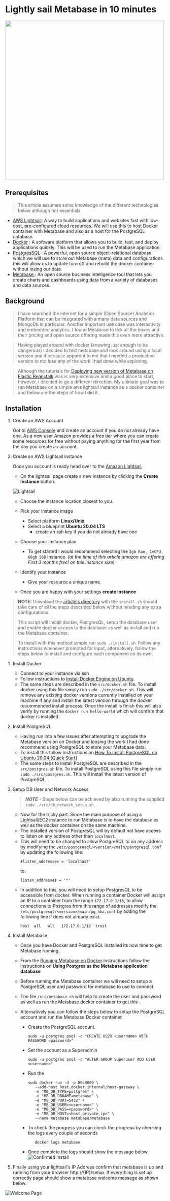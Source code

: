 # Lightly sail Metabase in 10 minutes

[<img src="./img/article_logo.png" width="500"/>](image.png)
## Prerequisites 
> This article assumes some knowledge of the different technologies below although not essentials. 
- <a href="https://aws.amazon.com/lightsail" target="_blank">AWS Lightsail</a>: A way to build applications and websites fast with low-cost, pre-configured cloud resources. We will use this to host Docker container with Metabase and also as a host for the PostgreSQL database.
- <a href="" target="_blank">Docker</a> : A software platform that allows you to build, test, and deploy applications quickly. This will be used to run the Metabase application.
- <a href="" target="_blank">PostgresSQL</a> : A powerful, open source object-relational database which we will use to store out Metabase (meta) data and configurations. this will allow us to update turn off and rebuild the docker container without losing our data.
- <a href="" target="_blank">Metabase </a> : An open source business intelligence tool that lets you create charts and dashboards using data from a variety of databases and data sources.


## Background 
> I have searched the internet for a simple (Open Source) Analytics Platform that can be integrated with a many data sources and MongoDb in particular. Another important use case was interactivity and embedded analytics. I found Metabase to tick all the boxes and their pricing and open source offering made this even more attractive. 

> Having played around with docker (knowing just enough to be dangerous) I decided to test metabase and look around using a local version and it because apparent to me that l needed a production version to not lose any of the work i had done while exploring. 

> Although the tutorials for [Deploying new version of Metabase on Elastic Beanstalk](https://www.metabase.com/docs/latest/operations-guide/running-metabase-on-elastic-beanstalk.html) was is very extensive and a good place to start, however, i decided to go a different direction. My ultimate goal was to run Metabase on a simple aws lightsail instance as a docker container and below are the steps of how l did it. 

## Installation
1. Create an AWS Account
   
   Got to [AWS Console](aws.amazon.com) and create an account if you do not already have one. As a new user Amazon provides a free tier where you can create some resources for free without paying anything for the first year from the day you create an account. 

2. Create an AWS Lightsail instance
   
    Once you account is ready head over to the [Amazon Lightsail](https://lightsail.aws.amazon.com/). 

    - On the lightsail page create a new instance by clicking the **Create Instance** button. 
 
    ![Lightsail](./img/lightsail.png)

    - Choose the instance location closest to you.
    - Pick your instance image 
      - Select platform **Linux/Unix**
      - Select a blueprint **Ubuntu 20.04 LTS**
        - create an ssh key if you do not already have one
    - Choose your instance plan
      - To get started l would recommend selecting the `2gb Ram, 1vCPU, 60gb SSD` instance. *(at the time of this article amazon are offering First 3 months free! on this instance size)* 
    - Identify your instance
      - Give your resource a unique name. 
  
    - Once you are happy with your settings **create instance**


> **NOTE:** Download the [article's directory](https://github.com/VaMusaka/anecdotes/tree/gh-pages/articles/metabase) with the `install.sh` should take care of all the steps described below without needing any extra configurations. 
>
> This script will install docker, PostgresQL, setup the database user and enable docker access to the database as well as install and run the Metabase container. 
> 
> To install with this method simple run `sudo ./install.sh`. Follow any instructions whenever prompted for input, alternatively, follow the steps below to install and configure each component on its own. 

1. Install Docker 
   - Connect to your instance via ssh 
   - Follow instructions to [Install Docker Engine on Ubuntu](https://docs.docker.com/engine/install/ubuntu/).
   - The same steps are described in the `src/docker.sh` file. To install docker using this file simply run `sudo ./src/docker.sh`. This will remove any existing docker versions currently installed on your machine if any and install the latest version through the docker recommended install process. Once the install is finish this will also verify by running the `docker run hello-world` which will confirm that docker is installed. 


2. Install PostgreSQL 
   - Having run into a few issues after attempting to  upgrade the Metabase version on Docker and loosing the work l had done recommend using PostgreSQL to store your Metabase data. 
   - To install this follow instructions on [How To Install PostgreSQL on Ubuntu 20.04 [Quick Start]](https://www.digitalocean.com/community/tutorials/how-to-install-postgresql-on-ubuntu-20-04-quickstart)
   - The same steps to install PostgreSQL are described in the `src/postgres.sh` file. To install PostgreSQL using this file simply run `sudo ./src/postgres.sh`. This will install the latest version of PostgreSQL.
  
3. Setup DB User and Network Access
   > ***NOTE*** - Steps below can be achieved by also running the supplied `sudo ./src/db_network_setup.sh`. 
     - Now for the tricky part. Since the main purpose of using a Lightsail/EC2 instance to run Metabase is to have the database as well as the docker container on the same machine.    
     - The installed version of PostgresQL will by default not have access to listen on any address other than `localhost`. 
     - This will need to be changed to allow PostgreSQL to on any address by modifying the `/etc/postgresql/<version>/main/postgresql.conf` by updating the following line:
         ```
         #listen_addresses = 'localhost'
         ```
         to:  
         ```
         listen_addresses = '*'
         ```
     -   In addition to this, you will need to setup PostgresQL to be accessible from docker. When running a container Docker will assign an IP to a container from the range `172.17.0.1/16`, to allow connections to Postgres from this range of addresses modify the `/etc/postgresql/<version>/main/pg_hba.conf` by adding the following line if does not already exist. 
         ```
         host  all   all   172.17.0.1/16  trust
         ```

4. Install Metabase
   - Once you have Docker and PostgreSQL installed its now time to get Metabase running.
   - From the [Running Metabase on Docker](https://www.metabase.com/docs/latest/operations-guide/running-metabase-on-docker.html) instructions follow the instructions on **Using Postgres as the Metabase application database** 
   - Before running the Metabase container we will need to setup a PostgreSQL user and password for metabase to use to connect. 
   - The file `/src/metabase.sh` will help to create the user and password as well as run the Metabase docker container to get this . 
   - Alternatively you can follow the steps below to setup the PostgreSQL account and run the Metabase Docker container. 

      - Create the PostgreSQL account.

         ```
         sudo -u postgres psql -c "CREATE USER <username> WITH PASSWORD <password>"
         ``` 
      
      - Set the account as a Superadmin

         ```
         sudo -u postgres psql -c "ALTER GROUP Superuser ADD USER <username>"
         ```  

      - Run the 

         ```
         sudo docker run -d -p 80:3000 \
            --add-host host.docker.internal:host-gateway \
            -e "MB_DB_TYPE=postgres" \
            -e "MB_DB_DBNAME=metabase" \
            -e "MB_DB_PORT=5432" \
            -e "MB_DB_USER=<username>" \
            -e "MB_DB_PASS=<password>" \
            -e "MB_DB_HOST=<host_private_ip>" \
            --name metabase metabase/metabase
         ``` 
      
       - To check the progress you can check the progress by checking the logs every couple of seconds 
         ```
            docker logs metabase
         ``` 
     - Once complete the logs should show the message below 
      ![Confirmed Install](./img/cornfirm_docker_setup.png)

5. Finally using your lightsail's IP Address confirm that metabase is up and running from your browser http://{IP}/setup. If everything is set up correctly page should show a metabase welcome message as shown below. 
   
![Welcome Page](./img/metabase_welcome.png)
